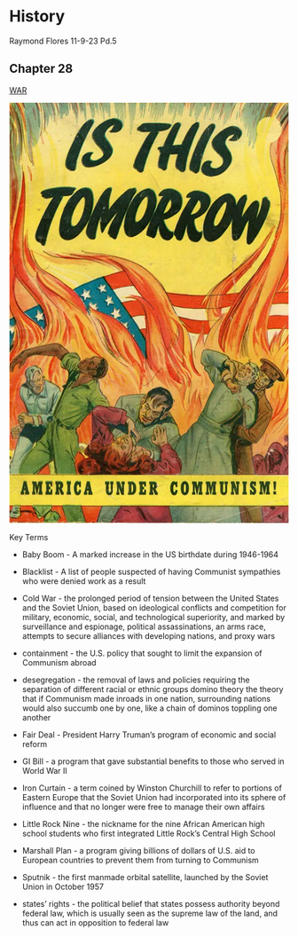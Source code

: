 # History 

 Raymond Flores 11-9-23 Pd.5

 ## Chapter 28

[WAR](https://www.youtube.com/watch?v=jA9neyKI62k 'Go to Youtube')

![Timeline ](Images/4ba79408454267ca415d4ae62f8510bb14997a4c.webp)

Key Terms

* Baby Boom - A marked increase in the US birthdate during 1946-1964

* Blacklist -  A list of people suspected of having Communist sympathies who were denied work as a result 

* Cold War - the prolonged period of tension between the United States and the Soviet Union, based on ideological conflicts and competition for military, economic, social, and technological superiority, and marked by surveillance and espionage, political assassinations, an arms race, attempts to secure alliances with developing nations, and proxy wars

* containment - the U.S. policy that sought to limit the expansion of Communism abroad

* desegregation - the removal of laws and policies requiring the separation of different racial or ethnic groups
domino theory
the theory that if Communism made inroads in one nation, surrounding nations would also succumb one by one, like a chain of dominos toppling one another

* Fair Deal - President Harry Truman’s program of economic and social reform

* GI Bill - a program that gave substantial benefits to those who served in World War II

* Iron Curtain - a term coined by Winston Churchill to refer to portions of Eastern Europe that the Soviet Union had incorporated into its sphere of influence and that no longer were free to manage their own affairs

* Little Rock Nine - the nickname for the nine African American high school students who first integrated Little Rock’s Central High School

* Marshall Plan - a program giving billions of dollars of U.S. aid to European countries to prevent them from turning to Communism

* Sputnik - the first manmade orbital satellite, launched by the Soviet Union in October 1957

* states’ rights - the political belief that states possess authority beyond federal law, which is usually seen as the supreme law of the land, and thus can act in opposition to federal law